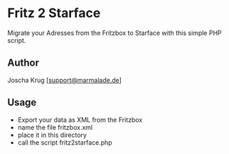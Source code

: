 Fritz 2 Starface
================
Migrate your Adresses from the Fritzbox to Starface
with this simple PHP script.

Author
------
Joscha Krug [support@marmalade.de]

Usage
-----
*    Export your data as XML from the Fritzbox
*    name the file fritzbox.xml
*    place it in this directory
*    call the script fritz2starface.php
